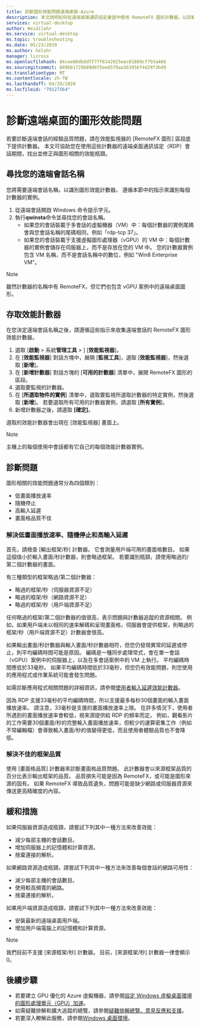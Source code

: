 ```yaml
---
title: 診斷圖形效能問題遠端桌面-Azure
description: 本文說明如何在遠端桌面通訊協定會話中使用 RemoteFX 圖形計數器，以診斷 Windows 虛擬桌面中圖形的效能問題。
services: virtual-desktop
author: Heidilohr
ms.service: virtual-desktop
ms.topic: troubleshooting
ms.date: 05/23/2019
ms.author: helohr
manager: lizross
ms.openlocfilehash: 84cee86dbddff77f6142925eec01889cf793a466
ms.sourcegitcommit: 849bb1729b89d075eed579aa36395bf4d29f3bd9
ms.translationtype: MT
ms.contentlocale: zh-TW
ms.lasthandoff: 04/28/2020
ms.locfileid: "79127564"
---
```

# <a name="diagnose-graphics-performance-issues-in-remote-desktop"></a>診斷遠端桌面的圖形效能問題

若要診斷遠端會話的經驗品質問題，請在效能監視器的 [RemoteFX 圖形] 區段底下提供計數器。 本文可協助您在使用這些計數器的遠端桌面通訊協定（RDP）會話期間，找出並修正與圖形相關的效能瓶頸。

## <a name="find-your-remote-session-name"></a>尋找您的遠端會話名稱

您將需要遠端會話名稱，以識別圖形效能計數器。 遵循本節中的指示來識別每個計數器的實例。

1. 從遠端會話開啟 Windows 命令提示字元。
2. 執行**qwinsta**命令並尋找您的會話名稱。
    - 如果您的會話裝載于多會話的虛擬機器（VM）中：每個計數器的實例尾碼會與您會話名稱的尾碼相同，例如「rdp-tcp 37」。
    - 如果您的會話裝載于支援虛擬圖形處理器（vGPU）的 VM 中：每個計數器的實例會儲存在伺服器上，而不是存放在您的 VM 中。 您的計數器實例包含 VM 名稱，而不是會話名稱中的數位，例如 "Win8 Enterprise VM"。

>[!NOTE]
> 雖然計數器的名稱中有 RemoteFX，但它們也包含 vGPU 案例中的遠端桌面圖形。

## <a name="access-performance-counters"></a>存取效能計數器

在您決定遠端會話名稱之後，請遵循這些指示來收集遠端會話的 RemoteFX 圖形效能計數器。

1. 選取 [**啟動** > 系統**管理工具** > ] [**效能監視器**]。
2. 在 [**效能監視器**] 對話方塊中，展開 [**監視工具**]，選取 [**效能監視器**]，然後選取 [**新增**]。
3. 在 [**新增計數器**] 對話方塊的 [**可用的計數器**] 清單中，展開 RemoteFX 圖形的區段。
4. 選取要監視的計數器。
5. 在 [**所選取物件的實例**] 清單中，選取要監視所選取計數器的特定實例，然後選取 [**新增**]。 若要選取所有可用的計數器實例，請選取 [**所有實例**]。
6. 新增計數器之後，請選取 **[確定]**。

選取的效能計數器會出現在 [效能監視器] 畫面上。

>[!NOTE]
>主機上的每個使用中會話都有它自己的每個效能計數器實例。

## <a name="diagnose-issues"></a>診斷問題

圖形相關的效能問題通常分為四個類別：

- 低畫面播放速率
- 隨機停止
- 高輸入延遲
- 畫面格品質不佳

### <a name="addressing-low-frame-rate-random-stalls-and-high-input-latency"></a>解決低畫面播放速率、隨機停止和高輸入延遲

首先，請檢查 [輸出框架/秒] 計數器。 它會測量用戶端可用的畫面格數目。 如果這個值小於輸入畫面/秒計數器，則會略過框架。 若要識別瓶頸，請使用略過的/第二個計數器的畫面。

有三種類型的框架略過/第二個計數器：

- 略過的框架/秒（伺服器資源不足）
- 略過的框架/秒（網路資源不足）
- 略過的框架/秒（用戶端資源不足）

任何略過的框架/第二個計數器的值很高，表示問題與計數器追蹤的資源相關。 例如，如果用戶端未以相同的速率解碼和呈現畫面格，伺服器會提供框架，則略過的框架/秒（用戶端資源不足）計數器會很高。

如果輸出畫面/秒計數器與輸入畫面/秒計數器相符，但您仍發現異常的延遲或停止，則平均編碼時間可能是原因。 編碼是一種同步處理常式，會在單一會話（vGPU）案例中的伺服器上，以及在多會話案例中的 VM 上執行。 平均編碼時間應低於33毫秒。 如果平均編碼時間低於33毫秒，但您仍有效能問題，則您使用的應用程式或作業系統可能會發生問題。

如需診斷應用程式相關問題的詳細資訊，請參閱[使用者輸入延遲效能計數器](/windows-server/remote/remote-desktop-services/rds-rdsh-performance-counters/)。

因為 RDP 支援33毫秒的平均編碼時間，所以支援最多每秒30個畫面的輸入畫面播放速率。 請注意，33毫秒是支援的畫面播放速率上限。 在許多情況下，使用者所遇到的畫面播放速率會較低，視來源提供給 RDP 的頻率而定。 例如，觀看影片的工作需要30個畫面/秒的完整輸入畫面播放速率，但較少的運算密集工作（例如不常編輯檔）會導致輸入畫面/秒的值變得更低，而且使用者體驗品質也不會降低。

### <a name="addressing-poor-frame-quality"></a>解決不佳的框架品質

使用 [畫面格品質] 計數器來診斷畫面格品質問題。 此計數器會以來源框架品質的百分比表示輸出框架的品質。 品質損失可能是因為 RemoteFX，或可能是圖形來源的固有。 如果 RemoteFX 導致品質遺失，問題可能是缺少網路或伺服器資源來傳送更高精確度的內容。

## <a name="mitigation"></a>緩和措施

如果伺服器資源造成瓶頸，請嘗試下列其中一種方法來改善效能：

- 減少每部主機的會話數目。
- 增加伺服器上的記憶體和計算資源。
- 捨棄連接的解析。

如果網路資源造成瓶頸，請嘗試下列其中一種方法來改善每個會話的網路可用性：

- 減少每部主機的會話數目。
- 使用較高頻寬的網路。
- 捨棄連接的解析。

如果用戶端資源造成瓶頸，請嘗試下列其中一種方法來改善效能：

- 安裝最新的遠端桌面用戶端。
- 增加用戶端電腦上的記憶體和計算資源。

> [!NOTE]
> 我們目前不支援 [來源框架/秒] 計數器。 目前，[來源框架/秒] 計數器一律會顯示0。

## <a name="next-steps"></a>後續步驟

- 若要建立 GPU 優化的 Azure 虛擬機器，請參閱[設定 Windows 虛擬桌面環境的圖形處理單元（GPU）加速](configure-vm-gpu.md)。
- 如需疑難排解和擴大追蹤的總覽，請參閱[疑難排解總覽、意見反應和支援](troubleshoot-set-up-overview.md)。
- 若要深入瞭解此服務，請參閱[Windows 桌面環境](environment-setup.md)。
